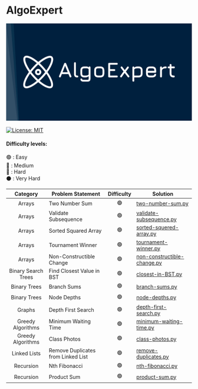 # AlgoExpert
![AlgoExpert cover image](https://github.com/NikitasMaragkos/AlgoExpert/blob/master/Images/AlgoExpert.png?raw=true)

 [![License: MIT](https://img.shields.io/badge/License-MIT-yellow.svg)](https://opensource.org/licenses/MIT "MIT License")
 
 #### Difficulty levels:
🟢 : Easy
<br/>
🔵 : Medium
<br/>
🔴 : Hard
<br/>
⚫ : Very Hard
<br/>


| Category | Problem Statement | Difficulty | Solution |
| :------: | ----------------- | :--------: | -------- |
| Arrays | Two Number Sum | 🟢 | [two-number-sum.py]() |
| Arrays | Validate Subsequence | 🟢 | [validate-subsequence.py]() |
| Arrays | Sorted Squared Array | 🟢 | [sorted-squered-array.py]() |
| Arrays | Tournament Winner | 🟢 | [tournament-winner.py]() |
| Arrays | Non-Constructible Change | 🟢 | [non-constructible-change.py]() |
| Binary Search Trees | Find Closest Value in BST | 🟢 | [closest-in-BST.py]() |
| Binary Trees | Branch Sums | 🟢 | [branch-sums.py]() |
| Binary Trees | Node Depths | 🟢 | [node-depths.py]() |
| Graphs | Depth First Search | 🟢 | [depth-first-search.py]() |
| Greedy Algorithms | Minimum Waiting Time | 🟢 | [minimum-waiting-time.py]() |
| Greedy Algorithms | Class Photos | 🟢 | [class-photos.py]() |
| Linked Lists | Remove Duplicates from Linked List | 🟢 | [remove-duplicates.py]() |
| Recursion | Nth Fibonacci | 🟢 | [nth-fibonacci.py]() |
| Recursion | Product Sum | 🟢 | [product-sum.py]() |

